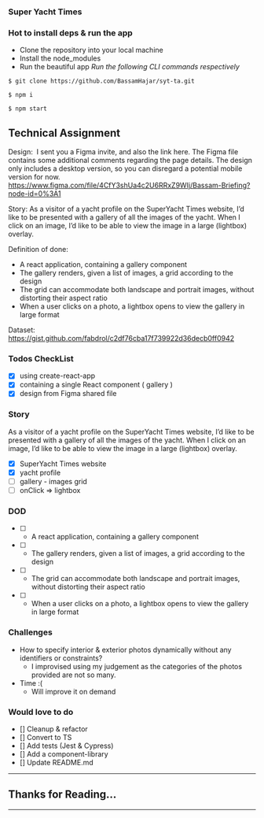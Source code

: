 ### Super Yacht Times

### Hot to install deps & run the app

- Clone the repository into your local machine
- Install the node_modules
- Run the beautiful app
  _Run the following CLI commands respectively_

```
$ git clone https://github.com/BassamHajar/syt-ta.git
```

```
$ npm i
```

```
$ npm start
```

## Technical Assignment

Design: 
I sent you a Figma invite, and also the link here. The Figma file contains some additional comments regarding the page details. The design only includes a desktop version, so you can disregard a potential mobile version for now. 
https://www.figma.com/file/4CfY3shUa4c2U6RRxZ9WIj/Bassam-Briefing?node-id=0%3A1

Story:
As a visitor of a yacht profile on the SuperYacht Times website, I’d like to be presented with a gallery of all the images of the yacht. When I click on an image, I’d like to be able to view the image in a large (lightbox) overlay.

Definition of done:

- A react application, containing a gallery component
- The gallery renders, given a list of images, a grid according to the design
- The grid can accommodate both landscape and portrait images, without distorting their aspect ratio
- When a user clicks on a photo, a lightbox opens to view the gallery in large format

Dataset:
https://gist.github.com/fabdrol/c2df76cba17f739922d36decb0ff0942

### Todos CheckList

- [x] using create-react-app
- [x] containing a single React component ( gallery )
- [x] design from Figma shared file

### Story

As a visitor of a yacht profile on the SuperYacht Times website, I’d like to be presented with a gallery of all the images of the yacht. When I click on an image, I’d like to be able to view the image in a large (lightbox) overlay.

- [x] SuperYacht Times website
- [x] yacht profile
- [ ] gallery - images grid
- [ ] onClick => lightbox

### DOD

- [ ] - A react application, containing a gallery component
- [ ] - The gallery renders, given a list of images, a grid according to the design
- [ ] - The grid can accommodate both landscape and portrait images, without distorting their aspect ratio
- [ ] - When a user clicks on a photo, a lightbox opens to view the gallery in large format

### Challenges

- How to specify interior & exterior photos dynamically without any identifiers or constraints?
  - I improvised using my judgement as the categories of the photos provided are not so many.
- Time :(
  - Will improve it on demand

### Would love to do

- [] Cleanup & refactor
- [] Convert to TS
- [] Add tests (Jest & Cypress)
- [] Add a component-library
- [] Update README.md

---

## Thanks for Reading...

---
